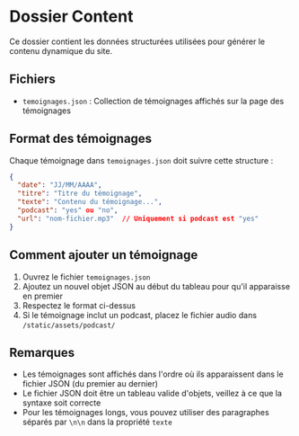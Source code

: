 # Dossier Content

Ce dossier contient les données structurées utilisées pour générer le contenu dynamique du site.

## Fichiers

- `temoignages.json` : Collection de témoignages affichés sur la page des témoignages

## Format des témoignages

Chaque témoignage dans `temoignages.json` doit suivre cette structure :

```json
{
  "date": "JJ/MM/AAAA",
  "titre": "Titre du témoignage",
  "texte": "Contenu du témoignage...",
  "podcast": "yes" ou "no",
  "url": "nom-fichier.mp3"  // Uniquement si podcast est "yes"
}
```

## Comment ajouter un témoignage

1. Ouvrez le fichier `temoignages.json`
2. Ajoutez un nouvel objet JSON au début du tableau pour qu'il apparaisse en premier
3. Respectez le format ci-dessus
4. Si le témoignage inclut un podcast, placez le fichier audio dans `/static/assets/podcast/`

## Remarques

- Les témoignages sont affichés dans l'ordre où ils apparaissent dans le fichier JSON (du premier au dernier)
- Le fichier JSON doit être un tableau valide d'objets, veillez à ce que la syntaxe soit correcte
- Pour les témoignages longs, vous pouvez utiliser des paragraphes séparés par `\n\n` dans la propriété `texte`

